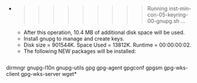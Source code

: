* >>>>>>>>> Running inst-min-con-05-keyring-00-gnupg.sh ...
  * After this operation, 10.4 MB of additional disk space will be used.
  * Install gnupg to manage and create keys.
  * Disk size = 901544K. Space Used = 13812K. Runtime = 00:00:00:02.
  * The following NEW packages will be installed:
  ```bash
dirmngr gnupg-l10n gnupg-utils gpg gpg-agent
gpgconf gpgsm gpg-wks-client gpg-wks-server wget*
  ```
